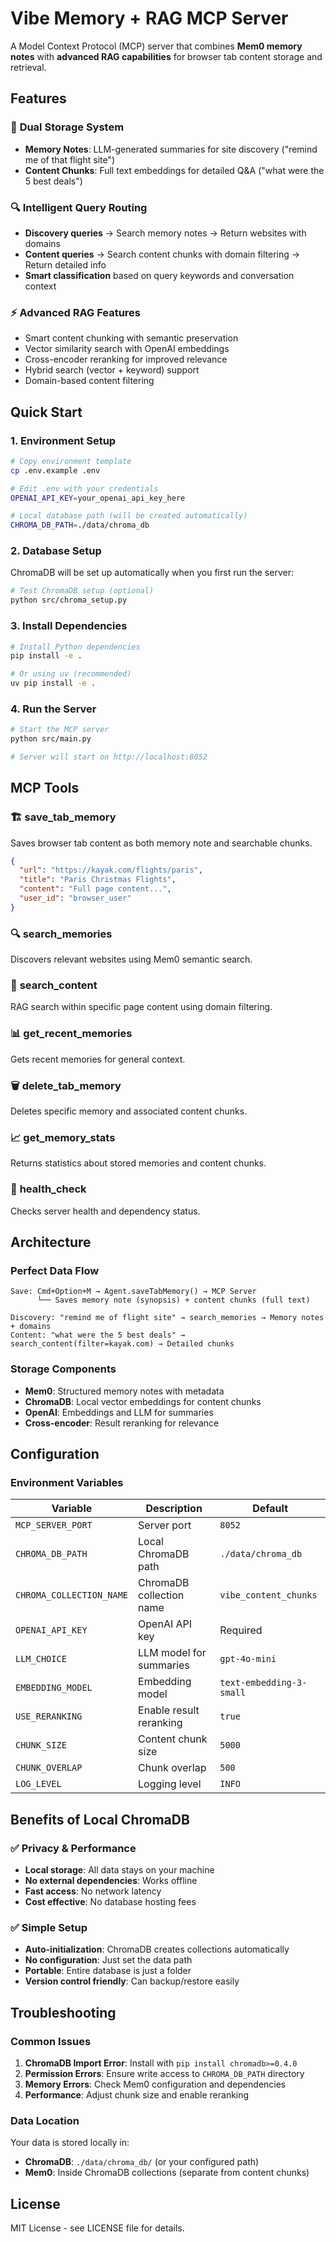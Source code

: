 # Vibe Memory + RAG MCP Server

A Model Context Protocol (MCP) server that combines **Mem0 memory notes** with **advanced RAG capabilities** for browser tab content storage and retrieval.

## Features

### 🧠 **Dual Storage System**
- **Memory Notes**: LLM-generated summaries for site discovery ("remind me of that flight site")
- **Content Chunks**: Full text embeddings for detailed Q&A ("what were the 5 best deals")

### 🔍 **Intelligent Query Routing** 
- **Discovery queries** → Search memory notes → Return websites with domains
- **Content queries** → Search content chunks with domain filtering → Return detailed info
- **Smart classification** based on query keywords and conversation context

### ⚡ **Advanced RAG Features**
- Smart content chunking with semantic preservation
- Vector similarity search with OpenAI embeddings
- Cross-encoder reranking for improved relevance
- Hybrid search (vector + keyword) support
- Domain-based content filtering

## Quick Start

### 1. **Environment Setup**

```bash
# Copy environment template
cp .env.example .env

# Edit .env with your credentials
OPENAI_API_KEY=your_openai_api_key_here

# Local database path (will be created automatically)
CHROMA_DB_PATH=./data/chroma_db
```

### 2. **Database Setup**

ChromaDB will be set up automatically when you first run the server:

```bash
# Test ChromaDB setup (optional)
python src/chroma_setup.py
```

### 3. **Install Dependencies**

```bash
# Install Python dependencies
pip install -e .

# Or using uv (recommended)
uv pip install -e .
```

### 4. **Run the Server**

```bash
# Start the MCP server
python src/main.py

# Server will start on http://localhost:8052
```

## MCP Tools

### 🏗️ **save_tab_memory**
Saves browser tab content as both memory note and searchable chunks.

```json
{
  "url": "https://kayak.com/flights/paris",
  "title": "Paris Christmas Flights",
  "content": "Full page content...",
  "user_id": "browser_user"
}
```

### 🔍 **search_memories**
Discovers relevant websites using Mem0 semantic search.

### 🎯 **search_content**
RAG search within specific page content using domain filtering.

### 📊 **get_recent_memories**
Gets recent memories for general context.

### 🗑️ **delete_tab_memory**
Deletes specific memory and associated content chunks.

### 📈 **get_memory_stats**
Returns statistics about stored memories and content chunks.

### 🏥 **health_check**
Checks server health and dependency status.

## Architecture

### **Perfect Data Flow**
```
Save: Cmd+Option+M → Agent.saveTabMemory() → MCP Server
      └── Saves memory note (synopsis) + content chunks (full text)

Discovery: "remind me of flight site" → search_memories → Memory notes + domains
Content: "what were the 5 best deals" → search_content(filter=kayak.com) → Detailed chunks
```

### **Storage Components**
- **Mem0**: Structured memory notes with metadata
- **ChromaDB**: Local vector embeddings for content chunks  
- **OpenAI**: Embeddings and LLM for summaries
- **Cross-encoder**: Result reranking for relevance

## Configuration

### **Environment Variables**

| Variable | Description | Default |
|----------|-------------|---------|
| `MCP_SERVER_PORT` | Server port | `8052` |
| `CHROMA_DB_PATH` | Local ChromaDB path | `./data/chroma_db` |
| `CHROMA_COLLECTION_NAME` | ChromaDB collection name | `vibe_content_chunks` |
| `OPENAI_API_KEY` | OpenAI API key | Required |
| `LLM_CHOICE` | LLM model for summaries | `gpt-4o-mini` |
| `EMBEDDING_MODEL` | Embedding model | `text-embedding-3-small` |
| `USE_RERANKING` | Enable result reranking | `true` |
| `CHUNK_SIZE` | Content chunk size | `5000` |
| `CHUNK_OVERLAP` | Chunk overlap | `500` |
| `LOG_LEVEL` | Logging level | `INFO` |

## Benefits of Local ChromaDB

### ✅ **Privacy & Performance**
- **Local storage**: All data stays on your machine
- **No external dependencies**: Works offline
- **Fast access**: No network latency
- **Cost effective**: No database hosting fees

### ✅ **Simple Setup**
- **Auto-initialization**: ChromaDB creates collections automatically
- **No configuration**: Just set the data path
- **Portable**: Entire database is just a folder
- **Version control friendly**: Can backup/restore easily

## Troubleshooting

### **Common Issues**

1. **ChromaDB Import Error**: Install with `pip install chromadb>=0.4.0`
2. **Permission Errors**: Ensure write access to `CHROMA_DB_PATH` directory
3. **Memory Errors**: Check Mem0 configuration and dependencies
4. **Performance**: Adjust chunk size and enable reranking

### **Data Location**

Your data is stored locally in:
- **ChromaDB**: `./data/chroma_db/` (or your configured path)
- **Mem0**: Inside ChromaDB collections (separate from content chunks)

## License

MIT License - see LICENSE file for details.